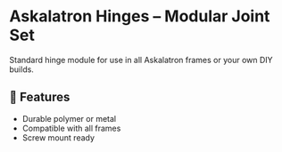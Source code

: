 # Askalatron Hinges – Modular Joint Set

Standard hinge module for use in all Askalatron frames or your own DIY builds.

## 🧰 Features

- Durable polymer or metal
- Compatible with all frames
- Screw mount ready
